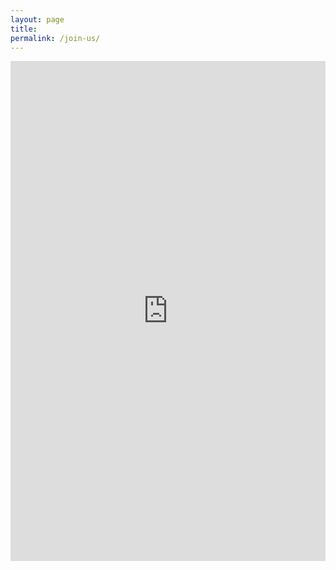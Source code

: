 ```yaml
---
layout: page
title:
permalink: /join-us/
---
```


<iframe src="https://docs.google.com/forms/d/e/1FAIpQLSffawFhkiy5bhlxFFucYNVpkaH7cmbtfCxDdpx1b6mFDtA2Qg/viewform?embedded=true" width="100%" height="800" frameborder="0" marginheight="0" marginwidth="0">Loading…</iframe>